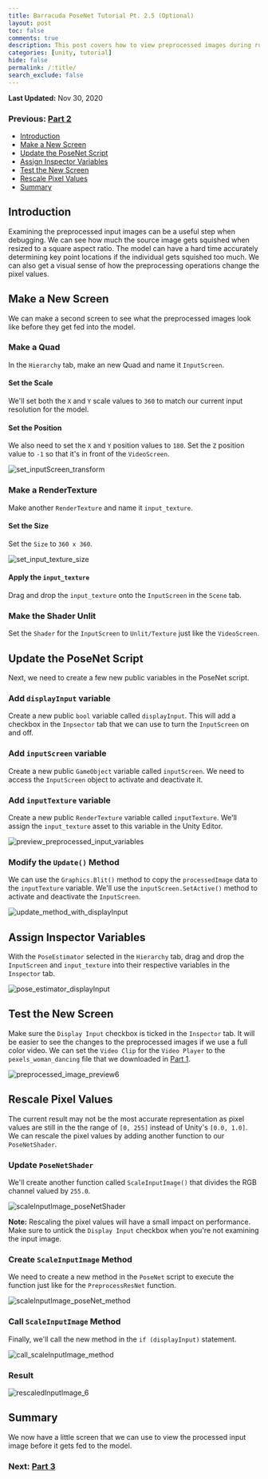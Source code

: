 ```yaml
---
title: Barracuda PoseNet Tutorial Pt. 2.5 (Optional)
layout: post
toc: false
comments: true
description: This post covers how to view preprocessed images during runtime.
categories: [unity, tutorial]
hide: false
permalink: /:title/
search_exclude: false
---
```


**Last Updated:** Nov 30, 2020

### Previous: [Part 2](https://christianjmills.com/Barracuda-PoseNet-Tutorial-2/)

* [Introduction](#introduction)
* [Make a New Screen](#make-a-new-screen)
* [Update the PoseNet Script](#update-the-posenet-script)
* [Assign Inspector Variables](#assign-inspector-variables)
* [Test the New Screen](#test-the-new-screen)
* [Rescale Pixel Values](#rescale-pixel-values)
* [Summary](#summary)

## Introduction

Examining the preprocessed input images can be a useful step when debugging. We can see how much the source image gets squished when resized to a square aspect ratio. The model can have a hard time accurately determining key point locations if the individual gets squished too much. We can also get a visual sense of how the preprocessing operations change the pixel values.

## Make a New Screen

We can make a second screen to see what the preprocessed images look like before they get fed into the model.

### Make a Quad

In the `Hierarchy` tab, make an new Quad and name it `InputScreen`.

#### Set the Scale

We'll set both the `X` and `Y` scale values to `360` to match our current input resolution for the model.

#### Set the Position

We also need to set the `X` and `Y` position values to `180`. Set the `Z` position value to `-1` so that it's in front of the `VideoScreen`.

![set_inputScreen_transform](\images\barracuda-posenet-tutorial\set_inputScreen_transform.PNG)

### Make a RenderTexture

Make another `RenderTexture` and name it `input_texture`.

#### Set the Size

Set the `Size` to `360 x 360`.

![set_input_texture_size](\images\barracuda-posenet-tutorial\set_input_texture_size.PNG)

#### Apply the `input_texture`

Drag and drop the `input_texture` onto the `InputScreen` in the `Scene` tab.

### Make the Shader Unlit

Set the `Shader` for the `InputScreen` to `Unlit/Texture` just like the `VideoScreen`.

## Update the PoseNet Script

Next, we need to create a few new public variables in the PoseNet script.

### Add `displayInput` variable

Create a new public `bool` variable called `displayInput`. This will add a checkbox in the `Inpsector` tab that we can use to turn the `InputScreen` on and off.

### Add `inputScreen` variable

Create a new public `GameObject` variable called `inputScreen`. We need to access the `InputScreen` object to activate and deactivate it.

### Add `inputTexture` variable 

Create a new public `RenderTexture` variable called `inputTexture`. We'll assign the `input_texture` asset to this variable in the Unity Editor.

![preview_preprocessed_input_variables](\images\barracuda-posenet-tutorial\preview_preprocessed_input_variables.png)

### Modify the `Update()` Method

We can use the `Graphics.Blit()` method to copy the `processedImage` data to the `inputTexture` variable. We'll use the `inputScreen.SetActive()` method to activate and deactivate the `InputScreen`.

![update_method_with_displayInput](\images\barracuda-posenet-tutorial\update_method_with_displayInput.png)

## Assign Inspector Variables

With the `PoseEstimator` selected in the `Hierarchy` tab, drag and drop the `InputScreen` and `input_texture` into their respective variables in the `Inspector` tab.

![pose_estimator_displayInput](\images\barracuda-posenet-tutorial\pose_estimator_displayInput.PNG)

## Test the New Screen

Make sure the `Display Input` checkbox is ticked in the `Inspector` tab. It will be easier to see the changes to the preprocessed images if we use a full color video. We can set the `Video Clip` for the `Video Player` to the `pexels_woman_dancing` file that we downloaded in [Part 1](https://christianjmills.com/Barracuda-PoseNet-Tutorial-1/#import-video-files).

![preprocessed_image_preview6](\images\barracuda-posenet-tutorial\preprocessed_image_preview6.gif)

## Rescale Pixel Values

The current result may not be the most accurate representation as pixel values are still in the the range of `[0, 255]` instead of Unity's `[0.0, 1.0]`. We can rescale the pixel values by adding another function to our `PoseNetShader`.

### Update `PoseNetShader`

We'll create another function called `ScaleInputImage()` that divides the RGB channel valued by `255.0`.

![scaleInputImage_poseNetShader](\images\barracuda-posenet-tutorial\scaleInputImage_poseNetShader.png)

**Note:** Rescaling the pixel values will have a small impact on performance. Make sure to untick the `Display Input` checkbox when you're not examining the input image.

### Create `ScaleInputImage` Method

We need to create a new method in the `PoseNet` script to execute the function just like for the `PreprocessResNet` function.

![scaleInputImage_poseNet_method](\images\barracuda-posenet-tutorial\scaleInputImage_poseNet_method.png)

### Call `ScaleInputImage` Method

Finally, we'll call the new method in the `if (displayInput)` statement.

![call_scaleInputImage_method](\images\barracuda-posenet-tutorial\call_scaleInputImage_method.png)

### Result

![rescaledInputImage_6](\images\barracuda-posenet-tutorial\rescaledInputImage_6.gif)

## Summary

We now have a little screen that we can use to view the processed input image before it gets fed to the model.

### Next: [Part 3](https://christianjmills.com/Barracuda-PoseNet-Tutorial-3/)